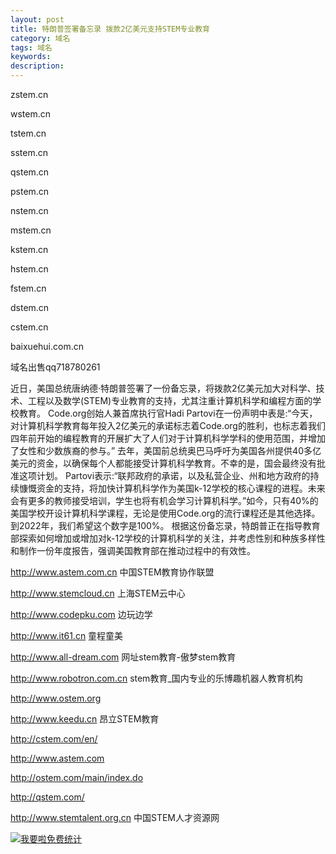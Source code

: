 ```yaml
---
layout: post
title: 特朗普签署备忘录 拨款2亿美元支持STEM专业教育
category: 域名
tags: 域名
keywords: 
description:
---
```


zstem.cn

wstem.cn

tstem.cn

sstem.cn

qstem.cn

pstem.cn

nstem.cn

mstem.cn

kstem.cn

hstem.cn

fstem.cn

dstem.cn

cstem.cn

baixuehui.com.cn

域名出售qq718780261




近日，美国总统唐纳德·特朗普签署了一份备忘录，将拨款2亿美元加大对科学、技术、工程以及数学(STEM)专业教育的支持，尤其注重计算机科学和编程方面的学校教育。
Code.org创始人兼首席执行官Hadi Partovi在一份声明中表是:“今天，对计算机科学教育每年投入2亿美元的承诺标志着Code.org的胜利，也标志着我们四年前开始的编程教育的开展扩大了人们对于计算机科学学科的使用范围，并增加了女性和少数族裔的参与。”
去年，美国前总统奥巴马呼吁为美国各州提供40多亿美元的资金，以确保每个人都能接受计算机科学教育。不幸的是，国会最终没有批准这项计划。
Partovi表示:“联邦政府的承诺，以及私营企业、州和地方政府的持续慷慨资金的支持，将加快计算机科学作为美国k-12学校的核心课程的进程。未来会有更多的教师接受培训，学生也将有机会学习计算机科学。”如今，只有40%的美国学校开设计算机科学课程，无论是使用Code.org的流行课程还是其他选择。到2022年，我们希望这个数字是100%。
根据这份备忘录，特朗普正在指导教育部探索如何增加或增加对k-12学校的计算机科学的关注，并考虑性别和种族多样性和制作一份年度报告，强调美国教育部在推动过程中的有效性。


http://www.astem.com.cn  中国STEM教育协作联盟

http://www.stemcloud.cn 上海STEM云中心

http://www.codepku.com 边玩边学

http://www.it61.cn 童程童美

http://www.all-dream.com 网址stem教育-傲梦stem教育

http://www.robotron.com.cn  stem教育_国内专业的乐博趣机器人教育机构

http://www.ostem.org

http://www.keedu.cn  昂立STEM教育

http://cstem.com/en/

http://www.astem.com

http://ostem.com/main/index.do

http://qstem.com/

http://www.stemtalent.org.cn 中国STEM人才资源网






<script language="javascript" type="text/javascript" src="//js.users.51.la/19176892.js"></script>
<noscript><a href="//www.51.la/?19176892" target="_blank"><img alt="&#x6211;&#x8981;&#x5566;&#x514D;&#x8D39;&#x7EDF;&#x8BA1;" src="//img.users.51.la/19176892.asp" style="border:none" /></a></noscript>

